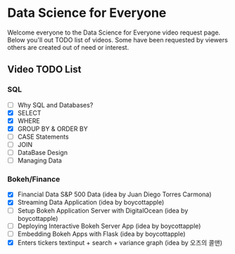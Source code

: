 # Data Science for Everyone

Welcome everyone to the Data Science for Everyone video request page. Below you'll out TODO list of videos. Some have been requested by viewers others are created out of need or interest. 

## Video TODO List
### SQL
- [ ] Why SQL and Databases?
- [X] SELECT
- [X] WHERE
- [X] GROUP BY & ORDER BY
- [ ] CASE Statements
- [ ] JOIN
- [ ] DataBase Design
- [ ] Managing Data

### Bokeh/Finance
- [X] Financial Data S&P 500 Data (idea by Juan Diego Torres Carmona)
- [X] Streaming Data Application (idea by boycottapple)
- [ ] Setup Bokeh Application Server with DigitalOcean (idea by boycottapple)
- [ ] Deploying Interactive Bokeh Server App (idea by boycottapple)
- [ ] Embedding Bokeh Apps with Flask (idea by boycottapple)
- [X] Enters tickers textinput + search + variance graph (idea by 오즈의 콜맨)
